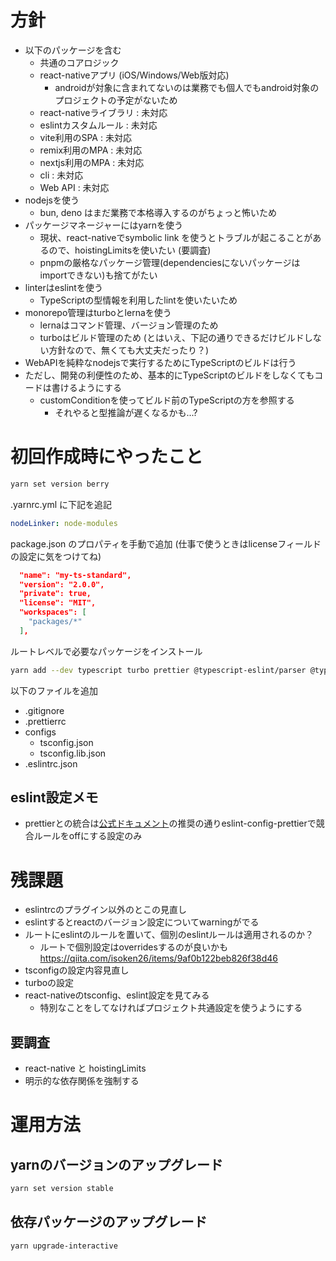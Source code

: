 # 方針

- 以下のパッケージを含む
  - 共通のコアロジック
  - react-nativeアプリ (iOS/Windows/Web版対応)
    - androidが対象に含まれてないのは業務でも個人でもandroid対象のプロジェクトの予定がないため
  - react-nativeライブラリ : 未対応
  - eslintカスタムルール : 未対応
  - vite利用のSPA : 未対応
  - remix利用のMPA : 未対応
  - nextjs利用のMPA : 未対応
  - cli : 未対応
  - Web API : 未対応
- nodejsを使う
  - bun, deno はまだ業務で本格導入するのがちょっと怖いため
- パッケージマネージャーにはyarnを使う
  - 現状、react-nativeでsymbolic link を使うとトラブルが起こることがあるので、hoistingLimitsを使いたい (要調査)
  - pnpmの厳格なパッケージ管理(dependenciesにないパッケージはimportできない)も捨てがたい
- linterはeslintを使う
  - TypeScriptの型情報を利用したlintを使いたいため
- monorepo管理はturboとlernaを使う
  - lernaはコマンド管理、バージョン管理のため
  - turboはビルド管理のため (とはいえ、下記の通りできるだけビルドしない方針なので、無くても大丈夫だったり？)
- WebAPIを純粋なnodejsで実行するためにTypeScriptのビルドは行う
- ただし、開発の利便性のため、基本的にTypeScriptのビルドをしなくてもコードは書けるようにする
  - customConditionを使ってビルド前のTypeScriptの方を参照する
    - それやると型推論が遅くなるかも...?

# 初回作成時にやったこと

```sh
yarn set version berry
```

.yarnrc.yml に下記を追記

```yaml
nodeLinker: node-modules
```

package.json のプロパティを手動で追加 (仕事で使うときはlicenseフィールドの設定に気をつけてね)

```json
  "name": "my-ts-standard",
  "version": "2.0.0",
  "private": true,
  "license": "MIT",
  "workspaces": [
    "packages/*"
  ],
```

ルートレベルで必要なパッケージをインストール

```sh
yarn add --dev typescript turbo prettier @typescript-eslint/parser @typescript-eslint/eslint-plugin eslint eslint-plugin-react eslint-plugin-react-hooks eslint-config-prettier eslint-plugin-eslint-comments
```

以下のファイルを追加

- .gitignore
- .prettierrc
- configs
  - tsconfig.json
  - tsconfig.lib.json
- .eslintrc.json

## eslint設定メモ

- prettierとの統合は[公式ドキュメント](https://prettier.io/docs/en/integrating-with-linters.html)の推奨の通りeslint-config-prettierで競合ルールをoffにする設定のみ

# 残課題

- eslintrcのプラグイン以外のとこの見直し
- eslintするとreactのバージョン設定についてwarningがでる
- ルートにeslintのルールを置いて、個別のeslintルールは適用されるのか？
  - ルートで個別設定はoverridesするのが良いかも https://qiita.com/isoken26/items/9af0b122beb826f38d46
- tsconfigの設定内容見直し
- turboの設定
- react-nativeのtsconfig、eslint設定を見てみる
  - 特別なことをしてなければプロジェクト共通設定を使うようにする

## 要調査

- react-native と hoistingLimits
- 明示的な依存関係を強制する

# 運用方法

## yarnのバージョンのアップグレード

```sh
yarn set version stable
```

## 依存パッケージのアップグレード

```sh
yarn upgrade-interactive
```
